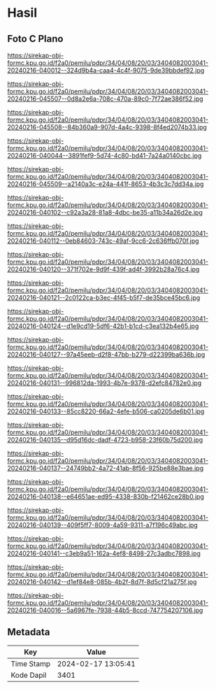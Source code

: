 # Hasil

## Foto C Plano

https://sirekap-obj-formc.kpu.go.id/f2a0/pemilu/pdpr/34/04/08/20/03/3404082003041-20240216-040012--324d9b4a-caa4-4c4f-9075-9de39bbdef92.jpg

https://sirekap-obj-formc.kpu.go.id/f2a0/pemilu/pdpr/34/04/08/20/03/3404082003041-20240216-045507--0d8a2e6a-708c-470a-89c0-7f72ae386f52.jpg

https://sirekap-obj-formc.kpu.go.id/f2a0/pemilu/pdpr/34/04/08/20/03/3404082003041-20240216-045508--84b360a9-907d-4a4c-9398-8f4ed2074b33.jpg

https://sirekap-obj-formc.kpu.go.id/f2a0/pemilu/pdpr/34/04/08/20/03/3404082003041-20240216-040044--3891fef9-5d74-4c80-bd41-7a24a0140cbc.jpg

https://sirekap-obj-formc.kpu.go.id/f2a0/pemilu/pdpr/34/04/08/20/03/3404082003041-20240216-045509--a2140a3c-e24a-441f-8653-4b3c3c7dd34a.jpg

https://sirekap-obj-formc.kpu.go.id/f2a0/pemilu/pdpr/34/04/08/20/03/3404082003041-20240216-040102--c92a3a28-81a8-4dbc-be35-a11b34a26d2e.jpg

https://sirekap-obj-formc.kpu.go.id/f2a0/pemilu/pdpr/34/04/08/20/03/3404082003041-20240216-040112--0eb84603-743c-49af-9cc6-2c636ffb070f.jpg

https://sirekap-obj-formc.kpu.go.id/f2a0/pemilu/pdpr/34/04/08/20/03/3404082003041-20240216-040120--371f702e-9d9f-439f-ad4f-3992b28a76c4.jpg

https://sirekap-obj-formc.kpu.go.id/f2a0/pemilu/pdpr/34/04/08/20/03/3404082003041-20240216-040121--2c0122ca-b3ec-4f45-b5f7-de35bce45bc6.jpg

https://sirekap-obj-formc.kpu.go.id/f2a0/pemilu/pdpr/34/04/08/20/03/3404082003041-20240216-040124--d1e9cd19-5df6-42b1-b1cd-c3ea132b4e65.jpg

https://sirekap-obj-formc.kpu.go.id/f2a0/pemilu/pdpr/34/04/08/20/03/3404082003041-20240216-040127--97a45eeb-d2f8-47bb-b279-d22399ba636b.jpg

https://sirekap-obj-formc.kpu.go.id/f2a0/pemilu/pdpr/34/04/08/20/03/3404082003041-20240216-040131--996812da-1993-4b7e-9378-d2efc84782e0.jpg

https://sirekap-obj-formc.kpu.go.id/f2a0/pemilu/pdpr/34/04/08/20/03/3404082003041-20240216-040133--85cc8220-66a2-4efe-b506-ca0205de6b01.jpg

https://sirekap-obj-formc.kpu.go.id/f2a0/pemilu/pdpr/34/04/08/20/03/3404082003041-20240216-040135--d95d16dc-dadf-4723-b958-23f60b75d200.jpg

https://sirekap-obj-formc.kpu.go.id/f2a0/pemilu/pdpr/34/04/08/20/03/3404082003041-20240216-040137--24749bb2-4a72-41ab-8f56-925be88e3bae.jpg

https://sirekap-obj-formc.kpu.go.id/f2a0/pemilu/pdpr/34/04/08/20/03/3404082003041-20240216-040138--e64651ae-ed95-4338-830b-f21462ce28b0.jpg

https://sirekap-obj-formc.kpu.go.id/f2a0/pemilu/pdpr/34/04/08/20/03/3404082003041-20240216-040139--409f5ff7-8009-4a59-9311-a7f196c49abc.jpg

https://sirekap-obj-formc.kpu.go.id/f2a0/pemilu/pdpr/34/04/08/20/03/3404082003041-20240216-040141--c3eb9a51-162a-4ef8-8498-27c3adbc7898.jpg

https://sirekap-obj-formc.kpu.go.id/f2a0/pemilu/pdpr/34/04/08/20/03/3404082003041-20240216-040142--d1ef84e8-085b-4b2f-8d7f-8d5cf21a275f.jpg

https://sirekap-obj-formc.kpu.go.id/f2a0/pemilu/pdpr/34/04/08/20/03/3404082003041-20240216-040016--5a6967fe-7938-44b5-8ccd-747754207106.jpg


## Metadata

| Key        | Value               |
| ---------- | ------------------- |
| Time Stamp | 2024-02-17 13:05:41 |
| Kode Dapil | 3401                |



